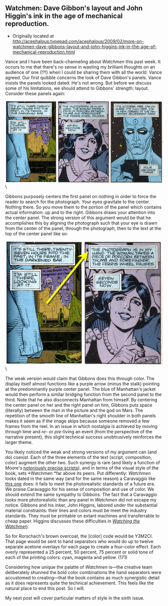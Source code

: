 ## Watchmen: Dave Gibbon's layout and John Higgin's ink in the age of mechanical reproduction.

 * Originally located at http://acephalous.typepad.com/acephalous/2009/02/more-on-watchmen-dave-gibbons-layout-and-john-higgins-ink-in-the-age-of-mechanical-reproduction.html

Vance and I have been back-channeling about *Watchmen* this past week.  It occurs to me that there's no sense in wasting my brilliant thoughts on an audience of one (!?!) when I could be sharing them with all the world.  Vance agreed.  Our first quibble concerns the look of Dave Gibbon's panels.  Vance insists the panels looked dated.  He's not wrong.  But before we discuss some of his limitations, we should attend to Gibbons' strength: layout.  Consider these panels again:

![6a00d8341c2df453ef01116885f501970c](images/comics/watchmen-2/6a00d8341c2df453ef01116885f501970c.jpg)\

Gibbons purposely centers the first panel on nothing in order to force the reader to search for the photograph.  Your eyes gravitate to the center.  Nothing there.  So you move them to the portion of the panel which contains actual information: up and to the right.  Gibbons draws your attention into the center panel.  The strong version of this argument would be that he accomplishes this by aligning the photograph such that your eye is drawn from the center of the panel, through the photograph, then to the text at the top of the center panel like so:

![6a00d8341c2df453ef011278fb13a428a4](images/comics/watchmen-2/6a00d8341c2df453ef011278fb13a428a4.jpg)\

The weak version would claim that Gibbons does this through color.  The display itself almost functions like a purple arrow (minus the stalk) pointing at the predominantly purple center panel.  The blue of Manhattan's jacket would then perform a similar bridging function from the second panel to the third.  Note that he also disconnects Manhattan from himself.  By centering the center panel on her and the right panel on him, Gibbons puts space (literally) between the man in the picture and the god on Mars.  The repetition of the smooth line of Manhattan's right shoulder in both panels makes it seem as if the image skips because someone removed a few frames from the reel.  In an issue in which nostalgia is achieved by moving through time and *re*- or *pre*-living an event (from the perspective of the narrative present), this slight technical success unobtrusively reinforces the larger theme.  

You likely noticed the weak and strong versions of my argument can (and do) coexist.  Each of the three elements of the text (script, composition, color) augment the other two.  Such synergy is rare (and likely a function of Moore's [notoriously precise scripts](http://acephalous.typepad.com/acephalous/2009/01/teaching-the-overdetermined-image-.html)), and in terms of the visual style of the book, sets *Watchmen *far above its peers.  Put differently: *Watchmen* looks dated in the same way (and for the same reason) a Caravaggio like [this one](http://www.myfreewallpapers.net/artistic/wallpapers/caravaggio-the-calling-of-saint-matthew.jpg) does: it fails to meet the photorealistic standards of a future era.  We praise Caravaggio for his sense of composition and use of color.  We should extend the same sympathy to Gibbons.  The fact that a Caravaggio looks more photorealistic than any panel in *Watchmen* did not escape my notice. Gibbons and his inker, John Higgins, labored under the substantial material constraints: their lines and colors must be meet the industry standards. They must be printable on extant machines and transferrable to cheap paper. Higgins discusses these difficulties in *[Watching the Watchmen](http://www.amazon.com/exec/obidos/ASIN/1848560419/diesekoschmar-20)*:

So for Rorschach's brown overcoat, the [color] code would be Y3M2CI.  That page would be sent to hand separators who would do up to twelve separate acetone overlays for each page to create a four-color effect.  Each overly represented a 25 percent, 50 percent, 75 percent or solid tone of each of the printing colors: cyan, magenta and yellow. (171)

Considering how unique the palatte of *Watchmen* is—the creative team deliberately shunned the bold color combinations the hand separators were accustomed to creating—that the book contains as much synergistic detail as it does represents quite the technical achievement. This feels like the natural place to end this post.  So I will.  

My next post will cover particular matters of style in the sixth issue.  
